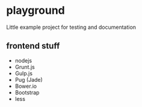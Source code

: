 # playground

Little example project for testing and documentation

## frontend stuff

* nodejs
* Grunt.js
* Gulp.js
* Pug (Jade)
* Bower.io
* Bootstrap
* less
